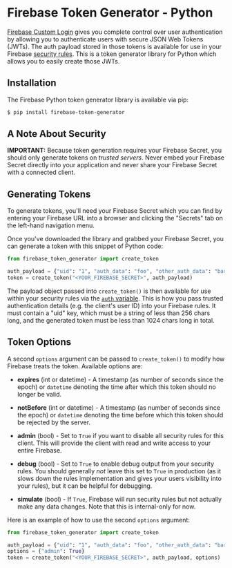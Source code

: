 # Firebase Token Generator - Python

[Firebase Custom Login](https://www.firebase.com/docs/web/guide/simple-login/custom.html)
gives you complete control over user authentication by allowing you to authenticate users
with secure JSON Web Tokens (JWTs). The auth payload stored in those tokens is available
for use in your Firebase [security rules](https://www.firebase.com/docs/security/api/rule/).
This is a token generator library for Python which allows you to easily create those JWTs.


## Installation

The Firebase Python token generator library is available via pip:

```bash
$ pip install firebase-token-generator
```

## A Note About Security

**IMPORTANT:** Because token generation requires your Firebase Secret, you should only generate
tokens on *trusted servers*. Never embed your Firebase Secret directly into your application and
never share your Firebase Secret with a connected client.


## Generating Tokens

To generate tokens, you'll need your Firebase Secret which you can find by entering your Firebase
URL into a browser and clicking the "Secrets" tab on the left-hand navigation menu.

Once you've downloaded the library and grabbed your Firebase Secret, you can generate a token with
this snippet of Python code:

```python
from firebase_token_generator import create_token

auth_payload = {"uid": "1", "auth_data": "foo", "other_auth_data": "bar"}
token = create_token("<YOUR_FIREBASE_SECRET>", auth_payload)
```

The payload object passed into `create_token()` is then available for use within your
security rules via the [`auth` variable](https://www.firebase.com/docs/security/api/rule/auth.html).
This is how you pass trusted authentication details (e.g. the client's user ID) into your
Firebase rules. It must contain a "uid" key, which must be a string of less than 256 chars long,
and the generated token must be less than 1024 chars long in total.


## Token Options

A second `options` argument can be passed to `create_token()` to modify how Firebase treats the
token. Available options are:

* **expires** (int or datetime) - A timestamp (as number of seconds since the epoch) or `datetime`
denoting the time after which this token should no longer be valid.

* **notBefore** (int or datetime) - A timestamp (as number of seconds since the epoch) or `datetime`
denoting the time before which this token should be rejected by the server.

* **admin** (bool) - Set to `True` if you want to disable all security rules for this client. This
will provide the client with read and write access to your entire Firebase.

* **debug** (bool) - Set to `True` to enable debug output from your security rules. You should
generally *not* leave this set to `True` in production (as it slows down the rules implementation
and gives your users visibility into your rules), but it can be helpful for debugging.

* **simulate** (bool) - If `True`, Firebase will run security rules but not actually make any
data changes. Note that this is internal-only for now.

Here is an example of how to use the second `options` argument:

```python
from firebase_token_generator import create_token

auth_payload = {"uid": "1", "auth_data": "foo", "other_auth_data": "bar"}
options = {"admin": True}
token = create_token("<YOUR_FIREBASE_SECRET>", auth_payload, options)
```
